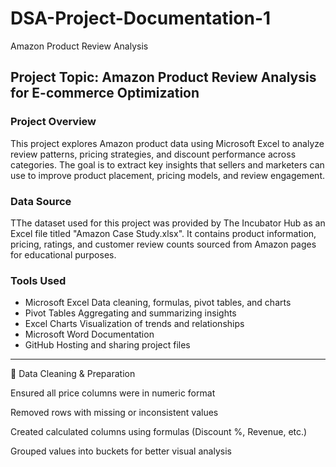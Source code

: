 # DSA-Project-Documentation-1
Amazon Product Review Analysis

## Project Topic: Amazon Product Review Analysis for E-commerce Optimization

### Project Overview
This project explores Amazon product data using Microsoft Excel to analyze review patterns, pricing strategies, and discount performance across categories. The goal is to extract key insights that sellers and marketers can use to improve product placement, pricing models, and review engagement.

### Data Source
TThe dataset used for this project was provided by The Incubator Hub as an Excel file titled "Amazon Case Study.xlsx". It contains product information, pricing, ratings, and customer review counts sourced from Amazon pages for educational purposes.

### Tools Used
- Microsoft Excel	Data cleaning, formulas, pivot tables, and charts
- Pivot Tables	Aggregating and summarizing insights
- Excel Charts	Visualization of trends and relationships
- Microsoft Word	Documentation
- GitHub	Hosting and sharing project files



---

🧹 Data Cleaning & Preparation

Ensured all price columns were in numeric format

Removed rows with missing or inconsistent values

Created calculated columns using formulas (Discount %, Revenue, etc.)

Grouped values into buckets for better visual analysis
